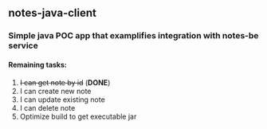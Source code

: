 ## notes-java-client

### Simple java POC app that examplifies integration with notes-be service

#### Remaining tasks:
1. ~~I can get note by id~~ (**DONE**)
2. I can create new note
3. I can update existing note
4. I can delete note
5. Optimize build to get executable jar
